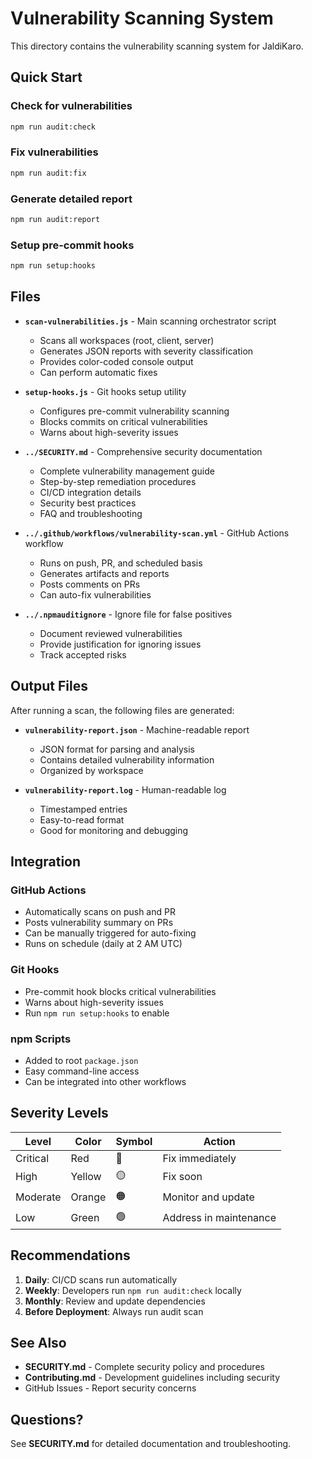 # Vulnerability Scanning System

This directory contains the vulnerability scanning system for JaldiKaro.

## Quick Start

### Check for vulnerabilities
```bash
npm run audit:check
```

### Fix vulnerabilities
```bash
npm run audit:fix
```

### Generate detailed report
```bash
npm run audit:report
```

### Setup pre-commit hooks
```bash
npm run setup:hooks
```

## Files

- **`scan-vulnerabilities.js`** - Main scanning orchestrator script
  - Scans all workspaces (root, client, server)
  - Generates JSON reports with severity classification
  - Provides color-coded console output
  - Can perform automatic fixes

- **`setup-hooks.js`** - Git hooks setup utility
  - Configures pre-commit vulnerability scanning
  - Blocks commits on critical vulnerabilities
  - Warns about high-severity issues

- **`../SECURITY.md`** - Comprehensive security documentation
  - Complete vulnerability management guide
  - Step-by-step remediation procedures
  - CI/CD integration details
  - Security best practices
  - FAQ and troubleshooting

- **`../.github/workflows/vulnerability-scan.yml`** - GitHub Actions workflow
  - Runs on push, PR, and scheduled basis
  - Generates artifacts and reports
  - Posts comments on PRs
  - Can auto-fix vulnerabilities

- **`../.npmauditignore`** - Ignore file for false positives
  - Document reviewed vulnerabilities
  - Provide justification for ignoring issues
  - Track accepted risks

## Output Files

After running a scan, the following files are generated:

- **`vulnerability-report.json`** - Machine-readable report
  - JSON format for parsing and analysis
  - Contains detailed vulnerability information
  - Organized by workspace

- **`vulnerability-report.log`** - Human-readable log
  - Timestamped entries
  - Easy-to-read format
  - Good for monitoring and debugging

## Integration

### GitHub Actions
- Automatically scans on push and PR
- Posts vulnerability summary on PRs
- Can be manually triggered for auto-fixing
- Runs on schedule (daily at 2 AM UTC)

### Git Hooks
- Pre-commit hook blocks critical vulnerabilities
- Warns about high-severity issues
- Run `npm run setup:hooks` to enable

### npm Scripts
- Added to root `package.json`
- Easy command-line access
- Can be integrated into other workflows

## Severity Levels

| Level | Color | Symbol | Action |
|-------|-------|--------|--------|
| Critical | Red | 🔴 | Fix immediately |
| High | Yellow | 🟡 | Fix soon |
| Moderate | Orange | 🟠 | Monitor and update |
| Low | Green | 🟢 | Address in maintenance |

## Recommendations

1. **Daily**: CI/CD scans run automatically
2. **Weekly**: Developers run `npm run audit:check` locally
3. **Monthly**: Review and update dependencies
4. **Before Deployment**: Always run audit scan

## See Also

- **SECURITY.md** - Complete security policy and procedures
- **Contributing.md** - Development guidelines including security
- GitHub Issues - Report security concerns

## Questions?

See **SECURITY.md** for detailed documentation and troubleshooting.
